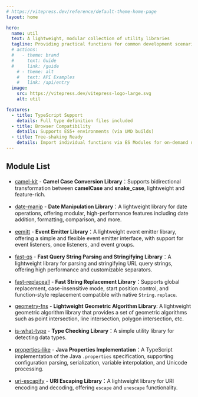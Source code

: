 ```yaml
---
# https://vitepress.dev/reference/default-theme-home-page
layout: home

hero:
  name: util
  text: A lightweight, modular collection of utility libraries
  tagline: Providing practical functions for common development scenarios, with TypeScript support.
  # actions:
  #   - theme: brand
  #     text: Guide
  #     link: /guide
    # - theme: alt
    #   text: API Examples
    #   link: /api/entry
  image:
    src: https://vitepress.dev/vitepress-logo-large.svg
    alt: util

features:
  - title: TypeScript Support
    details: Full type definition files included
  - title: Browser Compatibility
    details: Supports ES5+ environments (via UMD builds)
  - title: Tree-shaking Ready
    details: Import individual functions via ES Modules for on-demand usage
---
```


## **Module List**

* [camel-kit](/modules/camel-kit/) - **Camel Case Conversion Library**：Supports bidirectional transformation between **camelCase** and **snake_case**, lightweight and feature-rich.

* [date-manip](/modules/date-manip/) - **Date Manipulation Library**：A lightweight library for date operations, offering modular, high-performance features including date addition, formatting, comparison, and more.

* [eemitt](/modules/eemitt/) - **Event Emitter Library**：A lightweight event emitter library, offering a simple and flexible event emitter interface, with support for event listeners, once listeners, and event groups.

* [fast-qs](/modules/fast-qs/) - **Fast Query String Parsing and Stringifying Library**：A lightweight library for parsing and stringifying URL query strings, offering high performance and customizable separators.

* [fast-replaceall](/modules/fast-replaceall/) - **Fast String Replacement Library**：Supports global replacement, case-insensitive mode, start position control, and function-style replacement compatible with native `String.replace`.

* [geometry-fns](/modules/geometry-fns/) - **Lightweight Geometric Algorithm Library**: A lightweight geometric algorithm library that provides a set of geometric algorithms such as point intersection, line intersection, polygon intersection, etc.

* [is-what-type](/modules/is-what-type/) - **Type Checking Library**：A simple utility library for detecting data types.

* [properties-like](/modules/properties-like/) - **Java Properties Implementation**：A TypeScript implementation of the Java `.properties` specification, supporting configuration parsing, serialization, variable interpolation, and Unicode processing.

* [uri-escapify](/modules/uri-escapify/) - **URI Escaping Library**：A lightweight library for URI encoding and decoding, offering `escape` and `unescape` functionality.
